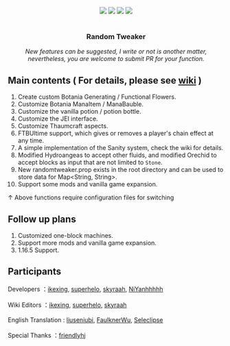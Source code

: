 <div align="center">
    <a herf="https://github.com/ikexing-cn/RandomTweaker/issues"> <img src="https://img.shields.io/github/issues/ikexing-cn/RandomTweaker?color=orange&logo=github&style=flat-square"></a>
    <a herf="https://github.com/ikexing-cn/RandomTweaker/network/members"> <img src="https://img.shields.io/github/forks/ikexing-cn/RandomTweaker?color=red&logo=github&style=flat-square"></a>
    <a herf="https://github.com/ikexing-cn/RandomTweaker/stargazers"> <img src="https://img.shields.io/github/stars/ikexing-cn/RandomTweaker?logo=github&style=flat-square"></a>
    <a herf="https://github.com/ikexing-cn/RandomTweaker/blob/1.12.2/LICENSE"> <img src="https://img.shields.io/github/license/ikexing-cn/RandomTweaker?color=green&logo=github&style=flat-square"></a>
</div><br />

<div align="center">
    <h3 align="center">Random Tweaker</h3>
    <i> New features can be suggested, I write or not is another matter, nevertheless, you are welcome to submit PR for your function. </i>
</div>

## Main contents ( For details, please see [wiki](https://github.com/ikexing-cn/RandomTweaker/wiki) )
1. Create custom Botania Generating / Functional Flowers.
2. Customize Botania ManaItem / ManaBauble.
3. Customize the vanilla potion / potion bottle.
4. Customize the JEI interface.
5. Customize Thaumcraft aspects.
6. FTBUltime support, which gives or removes a player's chain effect at any time.
7. A simple implementation of the Sanity system, check the wiki for details.
8. Modified Hydroangeas to accept other fluids, and modified Orechid to accept blocks as input that are not limited to `Stone`.
9. New randomtweaker.prop exists in the root directory and can be used to store data for Map<String, String>.
10. Support some mods and vanilla game expansion.

↑ Above functions require configuration files for switching

## Follow up plans
1. Customized one-block machines.
2. Support more mods and vanilla game expansion.
3. 1.16.5 Support.

## Participants

Developers ：[ikexing](https://github.com/ikexing-cn), [superhelo](https://github.com/XHL315), [skyraah](https://github.com/skyraah), [NiYanhhhhh](https://github.com/NiYanhhhhh) <br /><br />
Wiki Editors ：[ikexing](https://github.com/ikexing-cn), [superhelo](https://github.com/XHL315), [skyraah](https://github.com/skyraah) <br /><br />
English Translation : [liuseniubi](https://github.com/liuseniubi), [FaulknerWu](https://github.com/FaulknerWu), [Seleclipse](https://github.com/lunareclipse-64) <br /><br />
Special Thanks ：[friendlyhj](https://github.com/friendlyhj)
